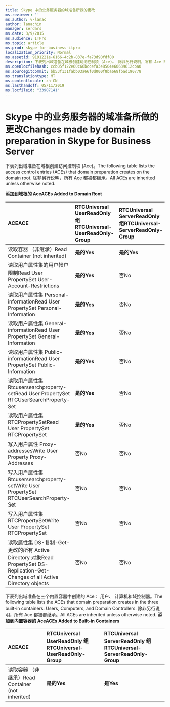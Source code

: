 ```yaml
---
title: Skype 中的业务服务器的域准备所做的更改
ms.reviewer: ''
ms.author: v-lanac
author: lanachin
manager: serdars
ms.date: 3/9/2015
ms.audience: ITPro
ms.topic: article
ms.prod: skype-for-business-itpro
localization_priority: Normal
ms.assetid: 9191221e-6166-4c2b-837e-fa73d90fdf80
description: 下表列出域准备在域根创建访问控制项 (Ace)。 除非另行说明，所有 Ace 都被都继承。
ms.openlocfilehash: ccb05f122e60c66bccefa3e8504e60639612cba0
ms.sourcegitcommit: bb53f131fabb03a66f0d000f8ba668fbad190778
ms.translationtype: MT
ms.contentlocale: zh-CN
ms.lasthandoff: 05/11/2019
ms.locfileid: "33907141"
---
```

# <a name="changes-made-by-domain-preparation-in-skype-for-business-server"></a><span data-ttu-id="b526f-104">Skype 中的业务服务器的域准备所做的更改</span><span class="sxs-lookup"><span data-stu-id="b526f-104">Changes made by domain preparation in Skype for Business Server</span></span>
 
<span data-ttu-id="b526f-105">下表列出域准备在域根创建访问控制项 (Ace)。</span><span class="sxs-lookup"><span data-stu-id="b526f-105">The following table lists the access control entries (ACEs) that domain preparation creates on the domain root.</span></span> <span data-ttu-id="b526f-106">除非另行说明，所有 Ace 都被都继承。</span><span class="sxs-lookup"><span data-stu-id="b526f-106">All ACEs are inherited unless otherwise noted.</span></span>
  
<span data-ttu-id="b526f-107">**添加到域根的 Ace**</span><span class="sxs-lookup"><span data-stu-id="b526f-107">**ACEs Added to Domain Root**</span></span>

|<span data-ttu-id="b526f-108">**ACE**</span><span class="sxs-lookup"><span data-stu-id="b526f-108">**ACE**</span></span>|<span data-ttu-id="b526f-109">**RTCUniversal UserReadOnly 组**</span><span class="sxs-lookup"><span data-stu-id="b526f-109">**RTCUniversal-UserReadOnly-Group**</span></span>|<span data-ttu-id="b526f-110">**RTCUniversal ServerReadOnly 组**</span><span class="sxs-lookup"><span data-stu-id="b526f-110">**RTCUniversal-ServerReadOnly-Group**</span></span>|<span data-ttu-id="b526f-111">**RTCUniversal UserAdmins**</span><span class="sxs-lookup"><span data-stu-id="b526f-111">**RTCUniversal-UserAdmins**</span></span>|<span data-ttu-id="b526f-112">**RTCHSUniversal 服务**</span><span class="sxs-lookup"><span data-stu-id="b526f-112">**RTCHSUniversal-Services**</span></span>|<span data-ttu-id="b526f-113">**验证用户**</span><span class="sxs-lookup"><span data-stu-id="b526f-113">**Authenticated-Users**</span></span>|
|:-----|:-----|:-----|:-----|:-----|:-----|
|<span data-ttu-id="b526f-114">读取容器 （非继承）</span><span class="sxs-lookup"><span data-stu-id="b526f-114">Read Container (not inherited)</span></span>  <br/> |<span data-ttu-id="b526f-115">**是的**</span><span class="sxs-lookup"><span data-stu-id="b526f-115">**Yes**</span></span> <br/> |<span data-ttu-id="b526f-116">**是的**</span><span class="sxs-lookup"><span data-stu-id="b526f-116">**Yes**</span></span> <br/> |<span data-ttu-id="b526f-117">否</span><span class="sxs-lookup"><span data-stu-id="b526f-117">No</span></span>  <br/> |<span data-ttu-id="b526f-118">否</span><span class="sxs-lookup"><span data-stu-id="b526f-118">No</span></span>  <br/> |<span data-ttu-id="b526f-119">否</span><span class="sxs-lookup"><span data-stu-id="b526f-119">No</span></span>  <br/> |
|<span data-ttu-id="b526f-120">读取用户属性集的用户帐户限制</span><span class="sxs-lookup"><span data-stu-id="b526f-120">Read User PropertySet User-Account-Restrictions</span></span>  <br/> |<span data-ttu-id="b526f-121">**是的**</span><span class="sxs-lookup"><span data-stu-id="b526f-121">**Yes**</span></span> <br/> |<span data-ttu-id="b526f-122">否</span><span class="sxs-lookup"><span data-stu-id="b526f-122">No</span></span>  <br/> |<span data-ttu-id="b526f-123">否</span><span class="sxs-lookup"><span data-stu-id="b526f-123">No</span></span>  <br/> |<span data-ttu-id="b526f-124">否</span><span class="sxs-lookup"><span data-stu-id="b526f-124">No</span></span>  <br/> |<span data-ttu-id="b526f-125">否</span><span class="sxs-lookup"><span data-stu-id="b526f-125">No</span></span>  <br/> |
|<span data-ttu-id="b526f-126">读取用户属性集 Personal-information</span><span class="sxs-lookup"><span data-stu-id="b526f-126">Read User PropertySet Personal-Information</span></span>  <br/> |<span data-ttu-id="b526f-127">**是的**</span><span class="sxs-lookup"><span data-stu-id="b526f-127">**Yes**</span></span> <br/> |<span data-ttu-id="b526f-128">否</span><span class="sxs-lookup"><span data-stu-id="b526f-128">No</span></span>  <br/> |<span data-ttu-id="b526f-129">否</span><span class="sxs-lookup"><span data-stu-id="b526f-129">No</span></span>  <br/> |<span data-ttu-id="b526f-130">否</span><span class="sxs-lookup"><span data-stu-id="b526f-130">No</span></span>  <br/> |<span data-ttu-id="b526f-131">否</span><span class="sxs-lookup"><span data-stu-id="b526f-131">No</span></span>  <br/> |
|<span data-ttu-id="b526f-132">读取用户属性集 General-information</span><span class="sxs-lookup"><span data-stu-id="b526f-132">Read User PropertySet General-Information</span></span>  <br/> |<span data-ttu-id="b526f-133">**是的**</span><span class="sxs-lookup"><span data-stu-id="b526f-133">**Yes**</span></span> <br/> |<span data-ttu-id="b526f-134">否</span><span class="sxs-lookup"><span data-stu-id="b526f-134">No</span></span>  <br/> |<span data-ttu-id="b526f-135">否</span><span class="sxs-lookup"><span data-stu-id="b526f-135">No</span></span>  <br/> |<span data-ttu-id="b526f-136">否</span><span class="sxs-lookup"><span data-stu-id="b526f-136">No</span></span>  <br/> |<span data-ttu-id="b526f-137">否</span><span class="sxs-lookup"><span data-stu-id="b526f-137">No</span></span>  <br/> |
|<span data-ttu-id="b526f-138">读取用户属性集 Public-information</span><span class="sxs-lookup"><span data-stu-id="b526f-138">Read User PropertySet Public-Information</span></span>  <br/> |<span data-ttu-id="b526f-139">**是的**</span><span class="sxs-lookup"><span data-stu-id="b526f-139">**Yes**</span></span> <br/> |<span data-ttu-id="b526f-140">否</span><span class="sxs-lookup"><span data-stu-id="b526f-140">No</span></span>  <br/> |<span data-ttu-id="b526f-141">否</span><span class="sxs-lookup"><span data-stu-id="b526f-141">No</span></span>  <br/> |<span data-ttu-id="b526f-142">否</span><span class="sxs-lookup"><span data-stu-id="b526f-142">No</span></span>  <br/> |<span data-ttu-id="b526f-143">否</span><span class="sxs-lookup"><span data-stu-id="b526f-143">No</span></span>  <br/> |
|<span data-ttu-id="b526f-144">读取用户属性集 Rtcusersearchproperty-set</span><span class="sxs-lookup"><span data-stu-id="b526f-144">Read User PropertySet RTCUserSearchProperty-Set</span></span>  <br/> |<span data-ttu-id="b526f-145">**是的**</span><span class="sxs-lookup"><span data-stu-id="b526f-145">**Yes**</span></span> <br/> |<span data-ttu-id="b526f-146">否</span><span class="sxs-lookup"><span data-stu-id="b526f-146">No</span></span>  <br/> |<span data-ttu-id="b526f-147">否</span><span class="sxs-lookup"><span data-stu-id="b526f-147">No</span></span>  <br/> |<span data-ttu-id="b526f-148">否</span><span class="sxs-lookup"><span data-stu-id="b526f-148">No</span></span>  <br/> |<span data-ttu-id="b526f-149">**是**</span><span class="sxs-lookup"><span data-stu-id="b526f-149">**Yes**</span></span> <br/> |
|<span data-ttu-id="b526f-150">读取用户属性集 RTCPropertySet</span><span class="sxs-lookup"><span data-stu-id="b526f-150">Read User PropertySet RTCPropertySet</span></span>  <br/> |<span data-ttu-id="b526f-151">**是的**</span><span class="sxs-lookup"><span data-stu-id="b526f-151">**Yes**</span></span> <br/> |<span data-ttu-id="b526f-152">否</span><span class="sxs-lookup"><span data-stu-id="b526f-152">No</span></span>  <br/> |<span data-ttu-id="b526f-153">否</span><span class="sxs-lookup"><span data-stu-id="b526f-153">No</span></span>  <br/> |<span data-ttu-id="b526f-154">否</span><span class="sxs-lookup"><span data-stu-id="b526f-154">No</span></span>  <br/> |<span data-ttu-id="b526f-155">否</span><span class="sxs-lookup"><span data-stu-id="b526f-155">No</span></span>  <br/> |
|<span data-ttu-id="b526f-156">写入用户属性 Proxy-addresses</span><span class="sxs-lookup"><span data-stu-id="b526f-156">Write User Property Proxy-Addresses</span></span>  <br/> |<span data-ttu-id="b526f-157">否</span><span class="sxs-lookup"><span data-stu-id="b526f-157">No</span></span>  <br/> |<span data-ttu-id="b526f-158">否</span><span class="sxs-lookup"><span data-stu-id="b526f-158">No</span></span>  <br/> |<span data-ttu-id="b526f-159">**是的**</span><span class="sxs-lookup"><span data-stu-id="b526f-159">**Yes**</span></span> <br/> |<span data-ttu-id="b526f-160">否</span><span class="sxs-lookup"><span data-stu-id="b526f-160">No</span></span>  <br/> |<span data-ttu-id="b526f-161">否</span><span class="sxs-lookup"><span data-stu-id="b526f-161">No</span></span>  <br/> |
|<span data-ttu-id="b526f-162">写入用户属性集 Rtcusersearchproperty-set</span><span class="sxs-lookup"><span data-stu-id="b526f-162">Write User PropertySet RTCUserSearchProperty-Set</span></span>  <br/> |<span data-ttu-id="b526f-163">否</span><span class="sxs-lookup"><span data-stu-id="b526f-163">No</span></span>  <br/> |<span data-ttu-id="b526f-164">否</span><span class="sxs-lookup"><span data-stu-id="b526f-164">No</span></span>  <br/> |<span data-ttu-id="b526f-165">**是的**</span><span class="sxs-lookup"><span data-stu-id="b526f-165">**Yes**</span></span> <br/> |<span data-ttu-id="b526f-166">否</span><span class="sxs-lookup"><span data-stu-id="b526f-166">No</span></span>  <br/> |<span data-ttu-id="b526f-167">否</span><span class="sxs-lookup"><span data-stu-id="b526f-167">No</span></span>  <br/> |
|<span data-ttu-id="b526f-168">写入用户属性集 RTCPropertySet</span><span class="sxs-lookup"><span data-stu-id="b526f-168">Write User PropertySet RTCPropertySet</span></span>  <br/> |<span data-ttu-id="b526f-169">否</span><span class="sxs-lookup"><span data-stu-id="b526f-169">No</span></span>  <br/> |<span data-ttu-id="b526f-170">否</span><span class="sxs-lookup"><span data-stu-id="b526f-170">No</span></span>  <br/> |<span data-ttu-id="b526f-171">**是的**</span><span class="sxs-lookup"><span data-stu-id="b526f-171">**Yes**</span></span> <br/> |<span data-ttu-id="b526f-172">否</span><span class="sxs-lookup"><span data-stu-id="b526f-172">No</span></span>  <br/> |<span data-ttu-id="b526f-173">否</span><span class="sxs-lookup"><span data-stu-id="b526f-173">No</span></span>  <br/> |
|<span data-ttu-id="b526f-174">读取属性集 DS-复制-Get-更改的所有 Active Directory 对象</span><span class="sxs-lookup"><span data-stu-id="b526f-174">Read PropertySet DS-Replication-Get-Changes of all Active Directory objects</span></span>  <br/> |<span data-ttu-id="b526f-175">否</span><span class="sxs-lookup"><span data-stu-id="b526f-175">No</span></span>  <br/> |<span data-ttu-id="b526f-176">否</span><span class="sxs-lookup"><span data-stu-id="b526f-176">No</span></span>  <br/> |<span data-ttu-id="b526f-177">否</span><span class="sxs-lookup"><span data-stu-id="b526f-177">No</span></span>  <br/> |<span data-ttu-id="b526f-178">**是的**</span><span class="sxs-lookup"><span data-stu-id="b526f-178">**Yes**</span></span> <br/> |<span data-ttu-id="b526f-179">否</span><span class="sxs-lookup"><span data-stu-id="b526f-179">No</span></span>  <br/> |
   
<span data-ttu-id="b526f-180">下表列出域准备在三个内置容器中创建的 Ace： 用户、 计算机和域控制器。</span><span class="sxs-lookup"><span data-stu-id="b526f-180">The following table lists the ACEs that domain preparation creates in the three built-in containers: Users, Computers, and Domain Controllers.</span></span> <span data-ttu-id="b526f-181">除非另行说明，所有 Ace 都被都继承。</span><span class="sxs-lookup"><span data-stu-id="b526f-181">All ACEs are inherited unless otherwise noted.</span></span>
<span data-ttu-id="b526f-182">**添加到内置容器的 Ace**</span><span class="sxs-lookup"><span data-stu-id="b526f-182">**ACEs Added to Built-in Containers**</span></span>

|<span data-ttu-id="b526f-183">**ACE**</span><span class="sxs-lookup"><span data-stu-id="b526f-183">**ACE**</span></span>|<span data-ttu-id="b526f-184">**RTCUniversal UserReadOnly 组**</span><span class="sxs-lookup"><span data-stu-id="b526f-184">**RTCUniversal-UserReadOnly-Group**</span></span>|<span data-ttu-id="b526f-185">**RTCUniversal ServerReadOnly 组**</span><span class="sxs-lookup"><span data-stu-id="b526f-185">**RTCUniversal-ServerReadOnly-Group**</span></span>|
|:-----|:-----|:-----|
|<span data-ttu-id="b526f-186">读取容器 （非继承）</span><span class="sxs-lookup"><span data-stu-id="b526f-186">Read Container (not inherited)</span></span>  <br/> |<span data-ttu-id="b526f-187">**是的**</span><span class="sxs-lookup"><span data-stu-id="b526f-187">**Yes**</span></span> <br/> |<span data-ttu-id="b526f-188">**是**</span><span class="sxs-lookup"><span data-stu-id="b526f-188">**Yes**</span></span> <br/> |
   

